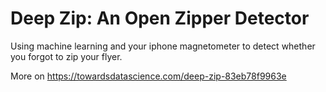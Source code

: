 # Deep Zip: An Open Zipper Detector
Using machine learning and your iphone magnetometer to detect whether you forgot to zip your flyer. 

More on https://towardsdatascience.com/deep-zip-83eb78f9963e

